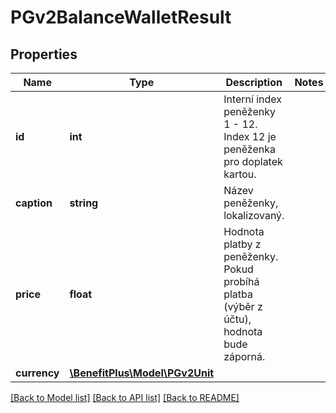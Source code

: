 # PGv2BalanceWalletResult

## Properties
Name | Type | Description | Notes
------------ | ------------- | ------------- | -------------
**id** | **int** | Interní index peněženky 1 - 12. Index 12 je peněženka pro doplatek kartou. | 
**caption** | **string** | Název peněženky, lokalizovaný. | 
**price** | **float** | Hodnota platby z peněženky. Pokud probíhá platba (výběr z účtu), hodnota bude záporná. | 
**currency** | [**\BenefitPlus\Model\PGv2Unit**](PGv2Unit.md) |  | 

[[Back to Model list]](../../README.md#documentation-for-models) [[Back to API list]](../../README.md#documentation-for-api-endpoints) [[Back to README]](../../README.md)

